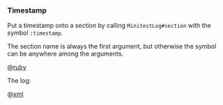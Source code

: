 ### Timestamp
 
 Put a timestamp onto a section by calling ```MinitestLog#section``` with the symbol ```:timestamp```.
 
 The section name is always the first argument, but otherwise the symbol can be anywhere among the arguments.
 
@[ruby](example.rb)

The log:

@[xml](log.xml)
